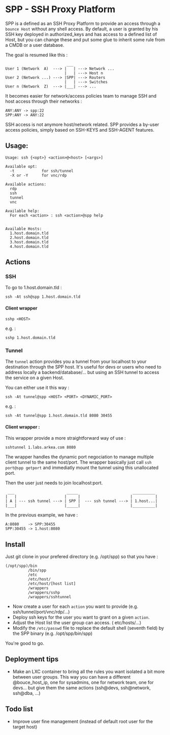 # SPP - SSH Proxy Platform

SPP is a defined as an SSH Proxy Platform to provide an access through a `bounce Host` without any shell access. By default, a user is granted by his SSH key deployed in authorized_keys and has access to a defined list of Host, but you can change these and put some glue to inherit some rule from a CMDB or a user database.

The goal is resumed like this : 

```
                           ___
User 1 (Network  A)  ---> |   | ---> Network ...
                          |   | ---> Host n
User 2 (Network ...) ---> |SPP| ---> Routers
                          |   | ---> Switches
User n (Network  Z)  ---> |___| ---> ...

```

It becomes easier for network/access policies team to manage SSH and host access through their networks : 

```
ANY:ANY -> spp:22
SPP:ANY -> ANY:22
```
SSH access is not anymore host/network related. SPP provides a by-user access policies, simply based on SSH-KEYS and SSH-AGENT features.

## Usage:
```
Usage: ssh {<opt>} <action>@<host> [<args>]

Available opt:
  -t            for ssh/tunnel
  -X or -Y      for vnc/rdp

Available actions:
  rdp
  ssh
  tunnel
  vnc

Available help:
  For each <action> : ssh <action>@spp help


Available Hosts:
  1.host.domain.tld
  2.host.domain.tld
  3.host.domain.tld
  4.host.domain.tld
```

## Actions

### SSH

To go to 1.host.domain.tld :
```
ssh -At ssh@spp 1.host.domain.tld
```
#### Client wrapper

`sshp <HOST>`

e.g. :

`sshp 1.host.domain.tld`

### Tunnel 

The `tunnel` action provides you a tunnel from your localhost to your destination through the SPP host. It's useful for devs or users who need to address locally a backend/database/... but using an SSH tunnel to access the service on a given Host.

You can either use it this way :

```
ssh -At tunnel@spp <HOST> <PORT> <DYNAMIC_PORT>
```

e.g. : 

```
ssh -At tunnel@spp 1.host.domain.tld 8080 30455
```

#### Client wrapper :

This wrapper provide a more straightforward way of use : 

```
sshtunnel 1.labs.arkea.com 8080
```

The wrapper handles the dynamic port negociation to manage multiple client tunnel to the same host/port. The wrapper basically just call `ssh port@spp getport` and immediatly mount the tunnel using this unallocated port.

Then the user just needs to join localhost:port.
```
 ___                       _____                        __________
|   |                     |     |                      |          |
| A | --- ssh tunnel ---> | SPP |  --- ssh tunnel ---> | 1.host...|
|___|                     |_____|                      |__________|
```
In the previous example, we have : 
```
A:8080    -> SPP:30455
SPP:30455 -> 1.host:8080
```

## Install

Just git clone in your prefered directory (e.g. /opt/spp) so that you have :

```
(/opt/spp)/bin
          /bin/spp
          /etc
          /etc/host/
          /etc/host/[host list]
          /wrappers
          /wrappers/sshp
          /wrappers/sshtunnel
```

* Now create a user for each `action` you want to provide (e.g. ssh/tunnel/port/vnc/rdp/...)
* Deploy ssh keys for the user you want to grant on a given `action`.
* Adjust the Host list the user group can access. ( etc/hosts/...)
* Modify the `/etc/passwd` file to replace the default shell (seventh field) by the SPP binary (e.g. /opt/spp/bin/spp)

You're good to go.

## Deployment tips

* Make an LXC container to bring all the rules you want isolated a bit more between user groups. This way you can have a different @bouce_host_ip, one for sysadmins, one for network team, one for devs... but give them the same actions (ssh@devs, ssh@network, ssh@dba, ...)

## Todo list
 * Improve user fine management (instead of default root user for the target host)

